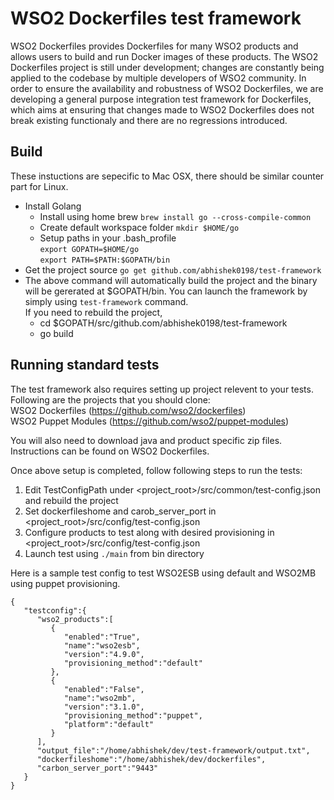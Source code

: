 # WSO2 Dockerfiles test framework

WSO2 Dockerfiles provides Dockerfiles for many WSO2 products and allows users to build and run Docker images of these products. The WSO2 Dockerfiles project is still under development; changes are constantly being applied to the codebase by multiple developers of WSO2 community. In order to ensure the availability and robustness of WSO2 Dockerfiles, we are developing a general purpose integration test framework for Dockerfiles, which aims at ensuring that changes made to WSO2 Dockerfiles does not break existing functionaly and there are no regressions introduced.

## Build 
These instuctions are sepecific to Mac OSX, there should be similar counter part for Linux.  
+ Install Golang
  * Install using home brew ` brew install go --cross-compile-common `
  * Create default workspace folder ` mkdir $HOME/go `
  * Setup paths in your .bash_profile  
     ` export GOPATH=$HOME/go `  
     ` export PATH=$PATH:$GOPATH/bin ` 
+ Get the project source
   ` go get github.com/abhishek0198/test-framework `
+ The above command will automatically build the project and the binary will be gererated at $GOPATH/bin. You can launch the framework by simply using ``` test-framework ``` command.  
If you need to rebuild the project,  
  * cd $GOPATH/src/github.com/abhishek0198/test-framework  
  * go build
   
## Running standard tests
The test framework also requires setting up project relevent to your tests. Following are the projects that you should clone:  
WSO2 Dockerfiles (https://github.com/wso2/dockerfiles)  
WSO2 Puppet Modules (https://github.com/wso2/puppet-modules)  

You will also need to download java and product specific zip files. Instructions can be found on WSO2 Dockerfiles.  

Once above setup is completed, follow following steps to run the tests:  
1. Edit TestConfigPath under <project_root>/src/common/test-config.json and rebuild the project  
2. Set dockerfileshome and carob_server_port in <project_root>/src/config/test-config.json  
2. Configure products to test along with desired provisioning in <project_root>/src/config/test-config.json  
3. Launch test using ```./main``` from bin directory  

Here is a sample test config to test WSO2ESB using default and WSO2MB using puppet provisioning.

```        
{
   "testconfig":{
      "wso2_products":[
         {
            "enabled":"True",
            "name":"wso2esb",
            "version":"4.9.0",
            "provisioning_method":"default"
         },
         {
            "enabled":"False",
            "name":"wso2mb",
            "version":"3.1.0",
            "provisioning_method":"puppet",
            "platform":"default"
         }
      ],
      "output_file":"/home/abhishek/dev/test-framework/output.txt",
      "dockerfileshome":"/home/abhishek/dev/dockerfiles",
      "carbon_server_port":"9443"
   }
}
```
